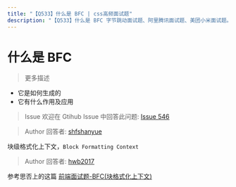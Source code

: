 ```yaml
---
title: "【Q533】什么是 BFC | css高频面试题"
description: "【Q533】什么是 BFC 字节跳动面试题、阿里腾讯面试题、美团小米面试题。"
---
```


# 什么是 BFC

> 更多描述

- 它是如何生成的
- 它有什么作用及应用

> Issue
> 欢迎在 Gtihub Issue 中回答此问题: [Issue 546](https://github.com/shfshanyue/Daily-Question/issues/546)

> Author
> 回答者: [shfshanyue](https://github.com/shfshanyue)

块级格式化上下文，`Block Formatting Context`

> Author
> 回答者: [hwb2017](https://github.com/hwb2017)

参考思否上的这篇 [前端面试题-BFC(块格式化上下文) ](https://segmentfault.com/a/1190000013647777#:~:text=%E5%9D%97%E6%A0%BC%E5%BC%8F%E5%8C%96%E4%B8%8A%E4%B8%8B%E6%96%87%EF%BC%88Block%20Formatting,Context%EF%BC%8CBFC%EF%BC%89%E6%98%AFWeb%E9%A1%B5%E9%9D%A2%E7%9A%84%E5%8F%AF%E8%A7%86%E5%8C%96CSS%E6%B8%B2%E6%9F%93%E7%9A%84%E4%B8%80%E9%83%A8%E5%88%86%EF%BC%8C%E6%98%AF%E5%B8%83%E5%B1%80%E8%BF%87%E7%A8%8B%E4%B8%AD%E7%94%9F%E6%88%90%E5%9D%97%E7%BA%A7%E7%9B%92%E5%AD%90%E7%9A%84%E5%8C%BA%E5%9F%9F%EF%BC%8C%E4%B9%9F%E6%98%AF%E6%B5%AE%E5%8A%A8%E5%85%83%E7%B4%A0%E4%B8%8E%E5%85%B6%E4%BB%96%E5%85%83%E7%B4%A0%E7%9A%84%E4%BA%A4%E4%BA%92%E9%99%90%E5%AE%9A%E5%8C%BA%E5%9F%9F%E3%80%82%202.%E9%80%9A%E4%BF%97%E7%90%86%E8%A7%A3)
